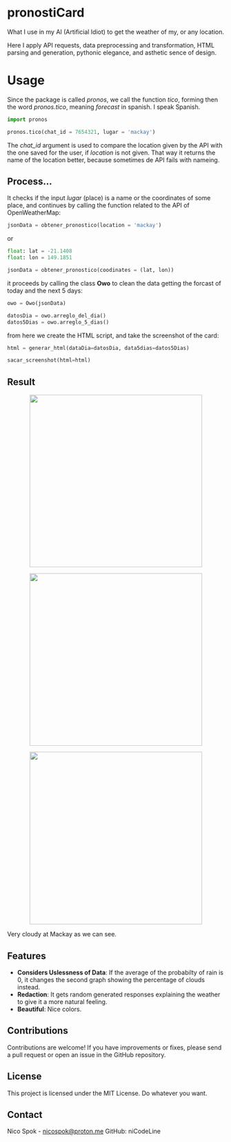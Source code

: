 # pronostiCard
What I use in my AI (Artificial Idiot) to get the weather of my, or any location.


Here I apply API requests, data preprocessing and transformation, HTML parsing and generation, pythonic elegance, and asthetic sence of design.

# Usage

Since the package is called _pronos_, we call the
function _tico_, forming then the word _pronos.tico_, meaning _forecast_ in spanish. I speak Spanish.

```python
import pronos

pronos.tico(chat_id = 7654321, lugar = 'mackay')
```
The _chat_id_ argument is used to compare the location given by the API with the one saved for the user, if _location_ is not given. That way it returns the name of the location better, because sometimes de API fails with nameing.


## Process...


It checks if the input _lugar_ (place) is a name or the coordinates of some place, and continues by calling the function related to the API of OpenWeatherMap:

```python
jsonData = obtener_pronostico(location = 'mackay')
```

or

```python
float: lat = -21.1408
float: lon = 149.1851

jsonData = obtener_pronostico(coodinates = (lat, lon))
```

it proceeds by calling the class **Owo** to clean the data getting the forcast of today and the next 5 days:

```python
owo = Owo(jsonData)

datosDia = owo.arreglo_del_dia()
datos5Dias = owo.arreglo_5_dias()
```

from here we create the HTML script, and take the screenshot of the card:

```python
html = generar_html(dataDia=datosDia, data5dias=datos5Dias)

sacar_screenshot(html=html)
```


## Result
<p align="center">
  <img src="images/test_Bundaberg.png" width="400">
</p>

<p align="center">
  <img src="images/test_ByronBay.jpg" width="400">
</p>

<p align="center">
  <img src="images/test_Mackay.jpg" width="400">
</p>


Very cloudy at Mackay as we can see.

## Features

- **Considers Uslessness of Data**: If the average of the probabilty of rain is 0, it changes the second graph
showing the percentage of clouds instead.
- **Redaction**: It gets random generated responses explaining the weather to give it a more natural feeling.
- **Beautiful**: Nice colors.


## Contributions

Contributions are welcome! If you have improvements or fixes, please send a pull request or open an issue in the GitHub repository.

## License

This project is licensed under the MIT License. Do whatever you want.

## Contact

Nico Spok - nicospok@proton.me
GitHub: niCodeLine
